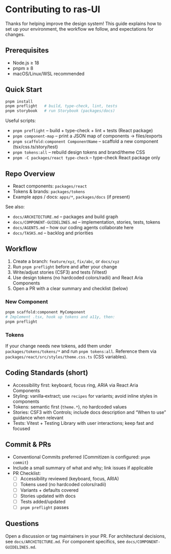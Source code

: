 # Contributing to ras‑UI

Thanks for helping improve the design system! This guide explains how to set up your environment, the workflow we follow, and expectations for changes.

## Prerequisites

- Node.js ≥ 18
- pnpm ≥ 8
- macOS/Linux/WSL recommended

## Quick Start

```bash
pnpm install
pnpm preflight   # build, type-check, lint, tests
pnpm storybook   # run Storybook (packages/docs)
```

Useful scripts:

- `pnpm preflight` – build + type-check + lint + tests (React package)
- `pnpm component-map` – print a JSON map of components → files/exports
- `pnpm scaffold:component ComponentName` – scaffold a new component (tsx/css.ts/story/test)
- `pnpm tokens:all` – rebuild design tokens and brand/theme CSS
- `pnpm -C packages/react type-check` – type-check React package only

## Repo Overview

- React components: `packages/react`
- Tokens & brands: `packages/tokens`
- Example apps / docs: `apps/*`, `packages/docs` (if present)

See also:

- `docs/ARCHITECTURE.md` – packages and build graph
- `docs/COMPONENT-GUIDELINES.md` – implementation, stories, tests, tokens
- `docs/AGENTS.md` – how our coding agents collaborate here
- `docs/TASKS.md` – backlog and priorities

## Workflow

1. Create a branch: `feature/xyz`, `fix/abc`, or `docs/xyz`
2. Run `pnpm preflight` before and after your change
3. Write/adjust stories (CSF3) and tests (Vitest)
4. Use design tokens (no hardcoded colors/radii) and React Aria Components
5. Open a PR with a clear summary and checklist (below)

### New Component

```bash
pnpm scaffold:component MyComponent
# Implement .tsx, hook up tokens and a11y, then:
pnpm preflight
```

### Tokens

If your change needs new tokens, add them under `packages/tokens/tokens/*` and run `pnpm tokens:all`. Reference them via `packages/react/src/styles/theme.css.ts` (CSS variables).

## Coding Standards (short)

- Accessibility first: keyboard, focus ring, ARIA via React Aria Components
- Styling: vanilla‑extract; use `recipes` for variants; avoid inline styles in components
- Tokens: semantic first (`theme.*`), no hardcoded values
- Stories: CSF3 with Controls; include docs description and “When to use” guidance when relevant
- Tests: Vitest + Testing Library with user interactions; keep fast and focused

## Commit & PRs

- Conventional Commits preferred (Commitizen is configured: `pnpm commit`)
- Include a small summary of what and why; link issues if applicable
- PR Checklist:
  - [ ] Accessibility reviewed (keyboard, focus, ARIA)
  - [ ] Tokens used (no hardcoded colors/radii)
  - [ ] Variants + defaults covered
  - [ ] Stories updated with docs
  - [ ] Tests added/updated
  - [ ] `pnpm preflight` passes

## Questions

Open a discussion or tag maintainers in your PR. For architectural decisions, see `docs/ARCHITECTURE.md`. For component specifics, see `docs/COMPONENT-GUIDELINES.md`.
